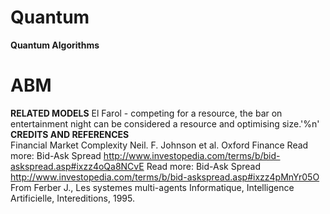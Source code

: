 # Quantum
**Quantum Algorithms**
# ABM
**RELATED MODELS**
El Farol - competing for a resource, the bar on entertainment night can be considered a resource and optimising size.'%n' 
**CREDITS AND REFERENCES**\
Financial Market Complexity Neil. F. Johnson et al. Oxford Finance Read more: Bid-Ask Spread http://www.investopedia.com/terms/b/bid-askspread.asp#ixzz4oQa8NCvE Read more: Bid-Ask Spread http://www.investopedia.com/terms/b/bid-askspread.asp#ixzz4pMnYr05O From Ferber J., Les systemes multi-agents Informatique, Intelligence Artificielle, Intereditions, 1995.
